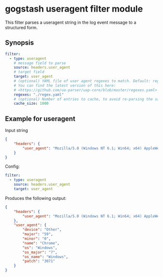 gogstash useragent filter module
=============================

This filter parses a useragent string in the log event message to a structured form.

## Synopsis

```yaml
filter:
  - type: useragent
    # message field to parse
    source: headers.user_agent
    # target field
    target: user_agent
    # (optional) YAML file of user agent regexes to match. Default: regexes from uaparser
    # You can find the latest version of this here:
    # <https://github.com/ua-parser/uap-core/blob/master/regexes.yaml>
    regexes: "./regex.yaml"
    # (optional) Number of entries to cache, to avoid re-parsing the same user agents repeatedly. Default: 100000
    cache_size: 1000
```

## Example for useragent

Input string
```json
{
    "headers": {
        "user_agent": "Mozilla/5.0 (Windows NT 6.1; Win64; x64) AppleWebKit/537.36 (KHTML, like Gecko) Chrome/59.0.3071.115 Safari/537.36"
    }
}
```

Config:
```yaml
filter:
  - type: useragent
    source: headers.user_agent
    target: user_agent
```

Produces the following output:
```json
{
    "headers": {
        "user_agent": "Mozilla/5.0 (Windows NT 6.1; Win64; x64) AppleWebKit/537.36 (KHTML, like Gecko) Chrome/59.0.3071.115 Safari/537.36"
    },
    "user_agent": {
        "device": "Other",
        "major": "59",
        "minor": "0",
        "name": "Chrome",
        "os": "Windows",
        "os_major": "7",
        "os_name": "Windows",
        "patch": "3071"
    }
}
```
